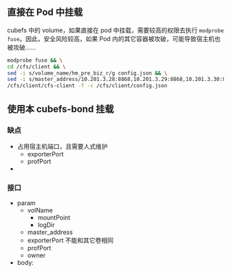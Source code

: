 ## 直接在 Pod 中挂载

cubefs 中的 volume，如果直接在 pod 中挂载，需要较高的权限去执行 `modprobe fuse`。因此，安全风险较高，如果 Pod 内的其它容器被攻破，可能导致宿主机也被攻破……

```bash
modprobe fuse && \
cd /cfs/client && \
sed -i s/volume_name/hm_pre_biz_r/g config.json && \
sed -i s/master_address/10.201.3.28:8868,10.201.3.29:8868,10.201.3.30:8868/g config.json && \
/cfs/client/cfs-client -f -c /cfs/client/config.json
```

## 使用本 cubefs-bond 挂载

### 缺点

- 占用宿主机端口，且需要人式维护
  - exporterPort
  - profPort
-

### 接口

- param
  - volName
    - mountPoint
    - logDir
  - master_address
  - exporterPort 不能和其它卷相同
  - profPort
  - owner
- body:
